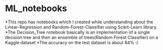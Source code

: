 # ML_notebooks

 *This repo has notebooks which I created while understanding about the Linear-Regression and Random-Forest-Classifier using Scikit-Learn library.
 *The Decision_Tree notebook basically is an implementation of a single decision tree and then an ensemble of trees(Random Forest Classifier) on a Kaggle dataset
 *The accuracy on the test dataset is about 84% :/.
